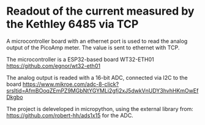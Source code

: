 # Readout of the current measured by the Kethley 6485 via TCP
A microcontroller board with an ethernet port is used to read the analog output
of the PicoAmp meter. The value is sent to ethernet with TCP.

The microcontroller is a ESP32-based board WT32-ETH01
https://github.com/egnor/wt32-eth01

The analog output is readed with a 16-bit ADC, connected via I2C to the board
https://www.mikroe.com/adc-8-click?srsltid=AfmBOoqZEmPZ9MGbNtYGYMLj2gfj2xJ5dwkVnUDY3hvhHKmOwEfDkgbo

The project is deleveloped in micropython, using the external library from:
https://github.com/robert-hh/ads1x15
for the ADC.




